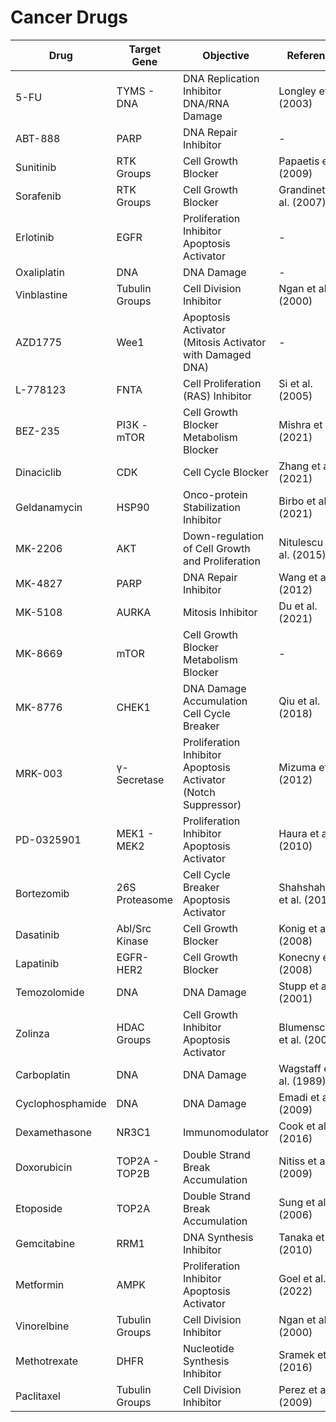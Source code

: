 # Cancer Drugs

| Drug            | Target Gene        | Objective                                                                 | Reference                                  |
|-----------------|--------------------|---------------------------------------------------------------------------|--------------------------------------------|
| 5-FU            | TYMS - DNA         | DNA Replication Inhibitor <br> DNA/RNA Damage                             | Longley et al. (2003)                      |
| ABT-888         | PARP               | DNA Repair Inhibitor                                                      | -                                          |
| Sunitinib       | RTK Groups         | Cell Growth Blocker                                                       | Papaetis et al. (2009)                     |
| Sorafenib       | RTK Groups         | Cell Growth Blocker                                                       | Grandinetti et al. (2007)                  |
| Erlotinib       | EGFR               | Proliferation Inhibitor <br> Apoptosis Activator                          | -                                          |
| Oxaliplatin     | DNA                | DNA Damage                                                                | -                                          |
| Vinblastine     | Tubulin Groups     | Cell Division Inhibitor                                                   | Ngan et al. (2000)                         |
| AZD1775         | Wee1               | Apoptosis Activator <br> (Mitosis Activator with Damaged DNA)             | -                                          |
| L-778123        | FNTA               | Cell Proliferation <br> (RAS) Inhibitor                                   | Si et al. (2005)                           |
| BEZ-235         | PI3K - mTOR        | Cell Growth Blocker <br> Metabolism Blocker                               | Mishra et al. (2021)                       |
| Dinaciclib      | CDK                | Cell Cycle Blocker                                                        | Zhang et al. (2021)                        |
| Geldanamycin    | HSP90              | Onco-protein Stabilization Inhibitor                                      | Birbo et al. (2021)                        |
| MK-2206         | AKT                | Down-regulation of Cell Growth and Proliferation                          | Nitulescu et al. (2015)                    |
| MK-4827         | PARP               | DNA Repair Inhibitor                                                      | Wang et al. (2012)                         |
| MK-5108         | AURKA              | Mitosis Inhibitor                                                         | Du et al. (2021)                           |
| MK-8669         | mTOR               | Cell Growth Blocker <br> Metabolism Blocker                               | -                                          |
| MK-8776         | CHEK1              | DNA Damage Accumulation <br> Cell Cycle Breaker                           | Qiu et al. (2018)                          |
| MRK-003         | γ-Secretase        | Proliferation Inhibitor <br> Apoptosis Activator <br> (Notch Suppressor)  | Mizuma et al. (2012)                       |
| PD-0325901      | MEK1 - MEK2        | Proliferation Inhibitor <br> Apoptosis Activator                          | Haura et al. (2010)                        |
| Bortezomib      | 26S Proteasome     | Cell Cycle Breaker <br> Apoptosis Activator                               | Shahshahan et al. (2011)                   |
| Dasatinib       | Abl/Src Kinase     | Cell Growth Blocker                                                       | Konig et al. (2008)                        |
| Lapatinib       | EGFR-HER2          | Cell Growth Blocker                                                       | Konecny et al. (2008)                      |
| Temozolomide    | DNA                | DNA Damage                                                                | Stupp et al. (2001)                        |
| Zolinza         | HDAC Groups        | Cell Growth Inhibitor <br> Apoptosis Activator                            | Blumenschein et al. (2008)                 |
| Carboplatin     | DNA                | DNA Damage                                                                | Wagstaff et al. (1989)                     |
| Cyclophosphamide| DNA                | DNA Damage                                                                | Emadi et al. (2009)                        |
| Dexamethasone   | NR3C1              | Immunomodulator                                                           | Cook et al. (2016)                         |
| Doxorubicin     | TOP2A - TOP2B      | Double Strand Break Accumulation                                          | Nitiss et al. (2009)                       |
| Etoposide       | TOP2A              | Double Strand Break Accumulation                                          | Sung et al. (2006)                         |
| Gemcitabine     | RRM1               | DNA Synthesis Inhibitor                                                   | Tanaka et al. (2010)                       |
| Metformin       | AMPK               | Proliferation Inhibitor <br> Apoptosis Activator                          | Goel et al. (2022)                         |
| Vinorelbine     | Tubulin Groups     | Cell Division Inhibitor                                                   | Ngan et al. (2000)                         |
| Methotrexate    | DHFR               | Nucleotide Synthesis Inhibitor                                            | Sramek et al. (2016)                       |
| Paclitaxel      | Tubulin Groups     | Cell Division Inhibitor                                                   | Perez et al. (2009)                        |

